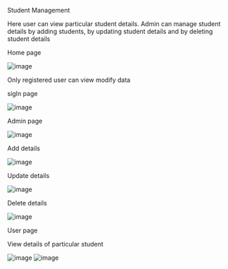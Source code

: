 Student Management
 
Here user can view particular student details. Admin can manage student details by adding students, by updating student details and by deleting student details
 
Home page
 
![image](https://user-images.githubusercontent.com/69582723/167304944-e0780dbf-f7c3-4b5b-8169-04e8076a008f.png)
 
Only registered user can view modify data

sigIn page

![image](https://user-images.githubusercontent.com/69582723/167305318-b0e3e3be-d56f-419d-bf0b-a672183965aa.png)

Admin page

![image](https://user-images.githubusercontent.com/69582723/167305371-46e9661f-a711-4883-890c-99465449ee4a.png)

Add details

![image](https://user-images.githubusercontent.com/69582723/167305425-8a15c3ef-eaf0-4ebc-a9fd-2fa68005bdc2.png)

Update details

![image](https://user-images.githubusercontent.com/69582723/167305474-c4363707-e491-4f0f-955e-2c09bda22a57.png)

Delete details

![image](https://user-images.githubusercontent.com/69582723/167305587-0b49da4c-d12d-4b1d-ae8d-39d8c594f8ca.png)

User page 

View details of particular student
 
![image](https://user-images.githubusercontent.com/69582723/167305013-6670e935-25a5-4c6b-abc2-7332090074dd.png)
![image](https://user-images.githubusercontent.com/69582723/230782967-c4172200-1adf-4039-b238-21d918ce6f58.png)







